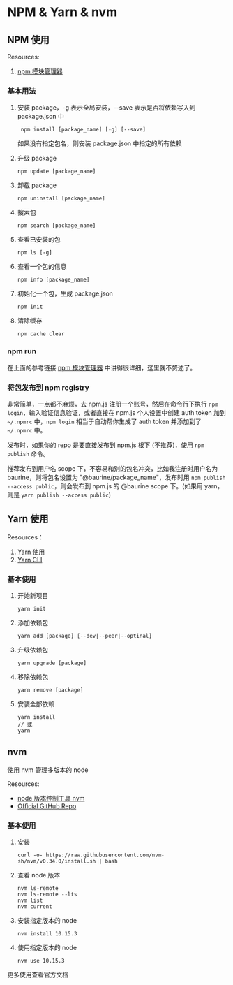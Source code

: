 # NPM & Yarn & nvm

## NPM 使用

Resources:

1. [npm 模块管理器](http://javascript.ruanyifeng.com/nodejs/npm.html)

### 基本用法

1.  安装 package，-g 表示全局安装，--save 表示是否将依赖写入到 package.json 中

         npm install [package_name] [-g] [--save]

    如果没有指定包名，则安装 package.json 中指定的所有依赖

1.  升级 package

        npm update [package_name]

1.  卸载 package

        npm uninstall [package_name]

1.  搜索包

        npm search [package_name]

1.  查看已安装的包

        npm ls [-g]

1.  查看一个包的信息

        npm info [package_name]

1.  初始化一个包，生成 package.json

        npm init

1.  清除缓存

        npm cache clear

### npm run

在上面的参考链接 [npm 模块管理器](http://javascript.ruanyifeng.com/nodejs/npm.html) 中讲得很详细，这里就不赘述了。

### 将包发布到 npm registry

非常简单，一点都不麻烦，去 npm.js 注册一个账号，然后在命令行下执行 `npm login`，输入验证信息验证，或者直接在 npm.js 个人设置中创建 auth token 加到 `~/.npmrc` 中，`npm login` 相当于自动帮你生成了 auth token 并添加到了 `~/.npmrc` 中。

发布时，如果你的 repo 是要直接发布到 npm.js 根下 (不推荐)，使用 `npm publish` 命令。

推荐发布到用户名 scope 下，不容易和别的包名冲突，比如我注册时用户名为 baurine，则将包名设置为 "@baurine/package_name"，发布时用 `npm publish --access public`，则会发布到 npm.js 的 @baurine scope 下。(如果用 yarn，则是 `yarn publish --access public`)

## Yarn 使用

Resources：

1. [Yarn 使用](https://yarnpkg.com/zh-Hans/docs/usage)
1. [Yarn CLI](https://yarnpkg.com/zh-Hans/docs/cli/)

### 基本使用

1.  开始新项目

        yarn init

1.  添加依赖包

        yarn add [package] [--dev|--peer|--optinal]

1.  升级依赖包

        yarn upgrade [package]

1.  移除依赖包

        yarn remove [package]

1.  安装全部依赖

        yarn install
        // 或
        yarn

## nvm

使用 nvm 管理多版本的 node

Resources:

- [node 版本控制工具 nvm](https://www.jianshu.com/p/0cfeed299f2a)
- [Official GitHub Repo](https://github.com/nvm-sh/nvm)

### 基本使用

1.  安装

        curl -o- https://raw.githubusercontent.com/nvm-sh/nvm/v0.34.0/install.sh | bash

1.  查看 node 版本

        nvm ls-remote
        nvm ls-remote --lts
        nvm list
        nvm current

1.  安装指定版本的 node

        nvm install 10.15.3

1.  使用指定版本的 node

        nvm use 10.15.3

更多使用查看官方文档
